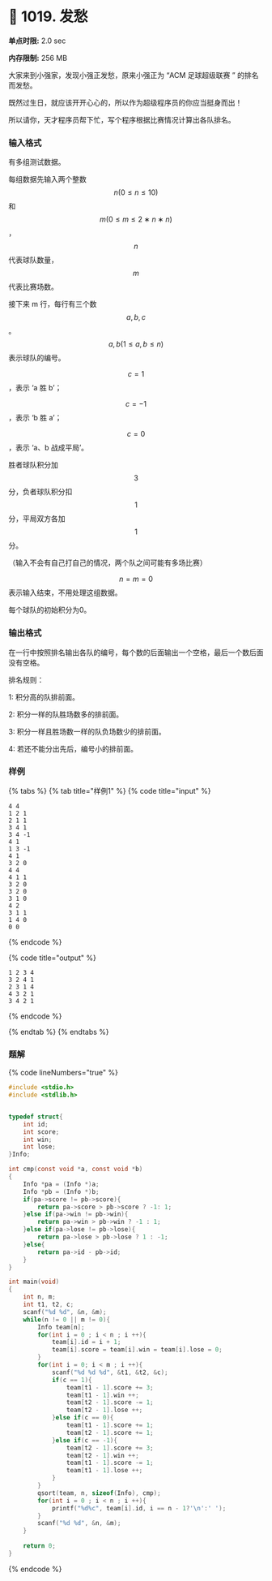 # 💛 1019. 发愁

**单点时限:** 2.0 sec

**内存限制:** 256 MB

大家来到小强家，发现小强正发愁，原来小强正为 “ACM 足球超级联赛 ” 的排名而发愁。

既然过生日，就应该开开心心的，所以作为超级程序员的你应当挺身而出！

所以请你，天才程序员帮下忙，写个程序根据比赛情况计算出各队排名。

### 输入格式

有多组测试数据。

每组数据先输入两个整数 $$n (0≤n≤10)$$和 $$m (0≤m≤2∗n∗n)$$，$$n$$ 代表球队数量，$$m$$ 代表比赛场数。

接下来 m 行，每行有三个数  $$a,b,c$$。 $$a,b (1≤a,b≤n)$$表示球队的编号。

$$c=1$$ ，表示 ‘a 胜 b’；

$$c=−1$$ ，表示 ‘b 胜 a’；

$$c=0$$ ，表示 ‘a、b 战成平局’。

胜者球队积分加 $$3$$ 分，负者球队积分扣$$1$$ 分，平局双方各加$$1$$ 分。

（输入不会有自己打自己的情况，两个队之间可能有多场比赛）

$$n=m=0$$ 表示输入结束，不用处理这组数据。

每个球队的初始积分为0。

### 输出格式

在一行中按照排名输出各队的编号，每个数的后面输出一个空格，最后一个数后面没有空格。

排名规则：

1: 积分高的队排前面。

2: 积分一样的队胜场数多的排前面。

3: 积分一样且胜场数一样的队负场数少的排前面。

4: 若还不能分出先后，编号小的排前面。

### 样例

{% tabs %}
{% tab title="样例1" %}
{% code title="input" %}
```
4 4
1 2 1
2 1 1
3 4 1
3 4 -1
4 1
1 3 -1
4 1
3 2 0
4 4
4 1 1
3 2 0
3 2 0
3 1 0
4 2
3 1 1
1 4 0
0 0
```
{% endcode %}

{% code title="output" %}
```
1 2 3 4
3 2 4 1
2 3 1 4
4 3 2 1
3 4 2 1
```
{% endcode %}


{% endtab %}
{% endtabs %}

### 题解

{% code lineNumbers="true" %}
```c
#include <stdio.h>
#include <stdlib.h>


typedef struct{
	int id;
	int score;
	int win;
	int lose;
}Info;

int cmp(const void *a, const void *b)
{
	Info *pa = (Info *)a;
	Info *pb = (Info *)b;	
	if(pa->score != pb->score){
		return pa->score > pb->score ? -1: 1;
	}else if(pa->win != pb->win){
		return pa->win > pb->win ? -1 : 1;
	}else if(pa->lose != pb->lose){
		return pa->lose > pb->lose ? 1 : -1;
	}else{
		return pa->id - pb->id;
	}
}

int main(void)
{
	int n, m;
	int t1, t2, c;
	scanf("%d %d", &n, &m);
	while(n != 0 || m != 0){
		Info team[n];
		for(int i = 0 ; i < n ; i ++){
			team[i].id = i + 1;
			team[i].score = team[i].win = team[i].lose = 0;
		}
		for(int i = 0; i < m ; i ++){
			scanf("%d %d %d", &t1, &t2, &c);
			if(c == 1){
				team[t1 - 1].score += 3;
				team[t1 - 1].win ++;
				team[t2 - 1].score -= 1;
				team[t2 - 1].lose ++;
			}else if(c == 0){
				team[t1 - 1].score += 1;
				team[t2 - 1].score += 1;
			}else if(c == -1){
				team[t2 - 1].score += 3;
				team[t2 - 1].win ++;
				team[t1 - 1].score -= 1;
				team[t1 - 1].lose ++;
			}
		}
		qsort(team, n, sizeof(Info), cmp);
		for(int i = 0 ; i < n ; i ++){
			printf("%d%c", team[i].id, i == n - 1?'\n':' ');
		}
		scanf("%d %d", &n, &m);
	}
	
	return 0;
}
```
{% endcode %}
